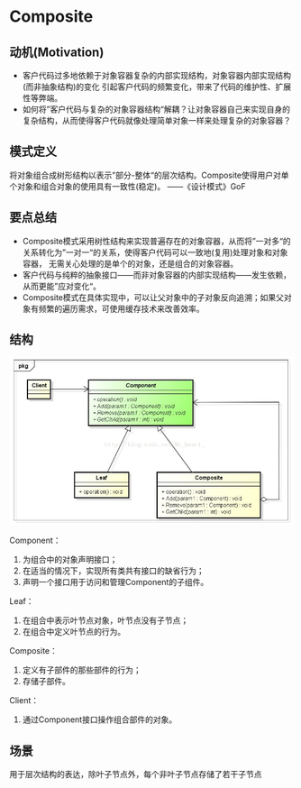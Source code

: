 # Composite

## 动机(Motivation)
+ 客户代码过多地依赖于对象容器复杂的内部实现结构，对象容器内部实现结构(而非抽象结构)的变化
引起客户代码的频繁变化，带来了代码的维护性、扩展性等弊端。
+ 如何将”客户代码与复杂的对象容器结构“解耦？让对象容器自己来实现自身的复杂结构，从而使得客户代码就像处理简单对象一样来处理复杂的对象容器？

## 模式定义
将对象组合成树形结构以表示”部分-整体“的层次结构。Composite使得用户对单个对象和组合对象的使用具有一致性(稳定)。
——《设计模式》GoF

## 要点总结
+ Composite模式采用树性结构来实现普遍存在的对象容器，从而将”一对多“的关系转化为”一对一“的关系，使得客户代码可以一致地(复用)处理对象和对象容器，
无需关心处理的是单个的对象，还是组合的对象容器。
+ 客户代码与纯粹的抽象接口——而非对象容器的内部实现结构——发生依赖，从而更能”应对变化“。
+ Composite模式在具体实现中，可以让父对象中的子对象反向追溯；如果父对象有频繁的遍历需求，可使用缓存技术来改善效率。


## 结构

![](../fig/component.png) 


Component：
1. 为组合中的对象声明接口；
2. 在适当的情况下，实现所有类共有接口的缺省行为；
3. 声明一个接口用于访问和管理Component的子组件。

Leaf：
1. 在组合中表示叶节点对象，叶节点没有子节点；
2. 在组合中定义叶节点的行为。
   
Composite：
1. 定义有子部件的那些部件的行为；
2. 存储子部件。
   
Client：
1. 通过Component接口操作组合部件的对象。



## 场景

用于层次结构的表达，除叶子节点外，每个非叶子节点存储了若干子节点
